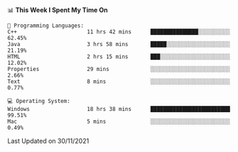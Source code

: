 
<!--START_SECTION:waka-->
📊 **This Week I Spent My Time On** 

```text
💬 Programming Languages: 
C++                      11 hrs 42 mins      ███████████████░░░░░░░░░░   62.45% 
Java                     3 hrs 58 mins       █████░░░░░░░░░░░░░░░░░░░░   21.19% 
HTML                     2 hrs 15 mins       ███░░░░░░░░░░░░░░░░░░░░░░   12.02% 
Properties               29 mins             ░░░░░░░░░░░░░░░░░░░░░░░░░   2.66% 
Text                     8 mins              ░░░░░░░░░░░░░░░░░░░░░░░░░   0.77%

💻 Operating System: 
Windows                  18 hrs 38 mins      █████████████████████████   99.51% 
Mac                      5 mins              ░░░░░░░░░░░░░░░░░░░░░░░░░   0.49%

```


 Last Updated on 30/11/2021
<!--END_SECTION:waka-->
